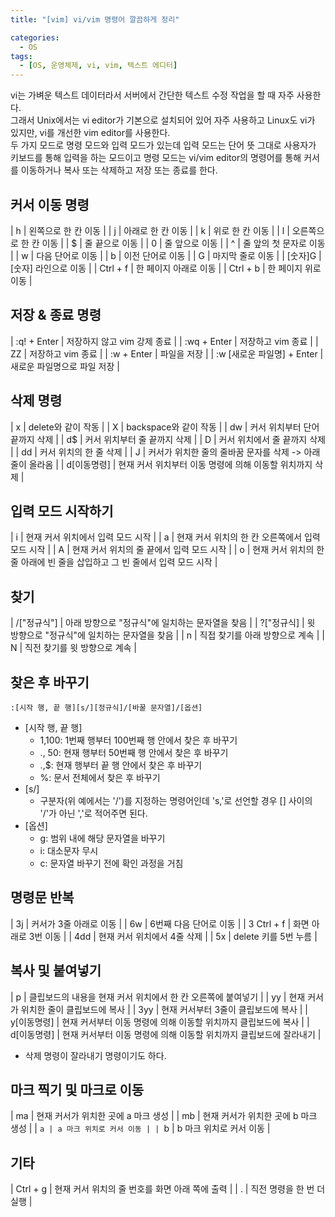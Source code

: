 ```yaml
---
title: "[vim] vi/vim 명령어 깔끔하게 정리"

categories:
  - OS
tags:
  - [OS, 운영체제, vi, vim, 텍스트 에디터]
---
```


vi는 가벼운 텍스트 데이터라서 서버에서 간단한 텍스트 수정 작업을 할 때 자주 사용한다.   
그래서 Unix에서는 vi editor가 기본으로 설치되어 있어 자주 사용하고 Linux도 vi가 있지만, vi를 개선한 vim editor를 사용한다.   
두 가지 모드로 명령 모드와 입력 모드가 있는데 입력 모드는 단어 뜻 그대로 사용자가 키보드를 통해 입력을 하는 모드이고 명령 모드는 vi/vim editor의 명령어를 통해 커서를 이동하거나 복사 또는 삭제하고 저장 또는 종료를 한다.   

## 커서 이동 명령
| h | 왼쪽으로 한 칸 이동 |
| j | 아래로 한 칸 이동 |
| k | 위로 한 칸 이동 |
| l | 오른쪽으로 한 칸 이동 |
| $ | 줄 끝으로 이동 |
| 0 | 줄 앞으로 이동 |
| ^ | 줄 앞의 첫 문자로 이동 |
| w | 다음 단어로 이동 |
| b | 이전 단어로 이동 |
| G | 마지막 줄로 이동 |
| [숫자]G | [숫자] 라인으로 이동 |
| Ctrl + f | 한 페이지 아래로 이동 |
| Ctrl + b | 한 페이지 위로 이동 |

## 저장 & 종료 명령
| :q! + Enter | 저장하지 않고 vim 강제 종료 |
| :wq + Enter | 저장하고 vim 종료 |
| ZZ | 저장하고 vim 종료 |
| :w + Enter | 파일을 저장 |
| :w [새로운 파일명] + Enter | 새로운 파일명으로 파일 저장 |

## 삭제 명령
| x | delete와 같이 작동 |
| X | backspace와 같이 작동 |
| dw | 커서 위치부터 단어 끝까지 삭제 |
| d$ | 커서 위치부터 줄 끝까지 삭제 |
| D | 커서 위치에서 줄 끝까지 삭제 |
| dd | 커서 위치의 한 줄 삭제 |
| J | 커서가 위치한 줄의 줄바꿈 문자를 삭제 -> 아래 줄이 올라옴 |
| d[이동명령] | 현재 커서 위치부터 이동 명령에 의해 이동할 위치까지 삭제 |

## 입력 모드 시작하기
| i | 현재 커서 위치에서 입력 모드 시작 |
| a | 현재 커서 위치의 한 칸 오른쪽에서 입력 모드 시작 |
| A | 현재 커서 위치의 줄 끝에서 입력 모드 시작 |
| o | 현재 커서 위치의 한 줄 아래에 빈 줄을 삽입하고 그 빈 줄에서 입력 모드 시작 |

## 찾기
| /["정규식"] | 아래 방향으로 "정규식"에 일치하는 문자열을 찾음 |
| ?["정규식] | 윗 방향으로 "정규식"에 일치하는 문자열을 찾음 |
| n | 직접 찾기를 아래 방향으로 계속 |
| N | 직전 찾기를 윗 방향으로 계속 |

## 찾은 후 바꾸기
```
:[시작 행, 끝 행][s/][정규식]/[바꿀 문자열]/[옵션]
```

- [시작 행, 끝 행]
  - 1,100: 1번째 행부터 100번째 행 안에서 찾은 후 바꾸기
  - ., 50: 현재 행부터 50번째 행 안에서 찾은 후 바꾸기
  - .,$: 현재 행부터 끝 행 안에서 찾은 후 바꾸기
  - %: 문서 전체에서 찾은 후 바꾸기
- [s/]
  - 구분자(위 예에서는 '/')를 지정하는 명령어인데 's,'로 선언할 경우 [] 사이의 '/'가 아닌 ','로 적어주면 된다.
- [옵션]
  - g: 범위 내에 해당 문자열을 바꾸기
  - i: 대소문자 무시
  - c: 문자열 바꾸기 전에 확인 과정을 거침

## 명령문 반복
| 3j | 커서가 3줄 아래로 이동 |
| 6w | 6번째 다음 단어로 이동 |
| 3 Ctrl + f | 화면 아래로 3번 이동 |
| 4dd | 현재 커서 위치에서 4줄 삭제 |
| 5x | delete 키를 5번 누름 |

## 복사 및 붙여넣기
| p | 클립보드의 내용을 현재 커서 위치에서 한 칸 오른쪽에 붙여넣기 |
| yy | 현재 커서가 위치한 줄이 클립보드에 복사 |
| 3yy | 현재 커서부터 3줄이 클립보드에 복사 |
| y[이동명령] | 현재 커서부터 이동 명령에 의해 이동할 위치까지 클립보드에 복사 |
| d[이동명령] | 현재 커서부터 이동 명령에 의해 이동할 위치까지 클립보드에 잘라내기 |
- 삭제 명령이 잘라내기 명령이기도 하다.

## 마크 찍기 및 마크로 이동
| ma | 현재 커서가 위치한 곳에 a 마크 생성 |
| mb | 현재 커서가 위치한 곳에 b 마크 생성 |
| `a | a 마크 위치로 커서 이동 |
| `b | b 마크 위치로 커서 이동 |

## 기타
| Ctrl + g | 현재 커서 위치의 줄 번호를 화면 아래 쪽에 출력 |
| . | 직전 명령을 한 번 더 실행 |